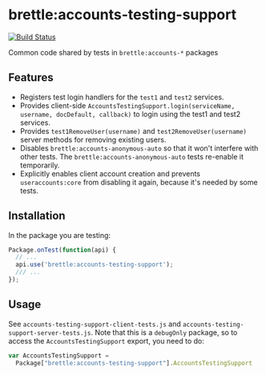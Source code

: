 # brettle:accounts-testing-support

[![Build Status](https://travis-ci.org/brettle/meteor-accounts-testing-support.svg?branch=master)](https://travis-ci.org/brettle/meteor-accounts-testing-support)

Common code shared by tests in `brettle:accounts-*` packages

## Features

- Registers test login handlers for the `test1` and `test2` services.
- Provides client-side
  `AccountsTestingSupport.login(serviceName, username, docDefault, callback)`
  to login using the test1 and test2 services.
- Provides `test1RemoveUser(username)` and `test2RemoveUser(username)` server
  methods for removing existing users.
- Disables `brettle:accounts-anonymous-auto` so that it won't interfere with
  other tests. The `brettle:accounts-anonymous-auto` tests re-enable it
  temporarily.
- Explicitly enables client account creation and prevents `useraccounts:core`
  from disabling it again, because it's needed by some tests.

## Installation

In the package you are testing:

```javascript
Package.onTest(function(api) {
  // ...
  api.use('brettle:accounts-testing-support');
  /// ...
});
```

## Usage

See `accounts-testing-support-client-tests.js` and
`accounts-testing-support-server-tests.js`. Note that this is a `debugOnly`
package, so to access the `AccountsTestingSupport` export, you need to do:
```javascript
var AccountsTestingSupport =
  Package["brettle:accounts-testing-support"].AccountsTestingSupport
```

